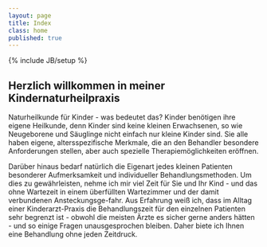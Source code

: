 ```yaml
---
layout: page
title: Index
class: home
published: true
---
```


{% include JB/setup %}

## Herzlich willkommen in meiner Kindernaturheilpraxis

Naturheilkunde für Kinder - was bedeutet das? Kinder benötigen ihre eigene Heilkunde, denn Kinder sind keine kleinen Erwachsenen, so wie Neugeborene und Säuglinge nicht einfach nur kleine Kinder sind. Sie alle haben eigene, altersspezifische Merkmale, die an den Behandler besondere Anforderungen stellen, aber auch spezielle Therapiemöglichkeiten eröffnen. 

Darüber hinaus bedarf natürlich die Eigenart jedes kleinen Patienten besonderer Aufmerksamkeit und individueller Behandlungsmethoden. Um dies zu gewährleisten, nehme ich mir viel Zeit für Sie und Ihr Kind - und das ohne Wartezeit in einem überfüllten Wartezimmer und der damit verbundenen Ansteckungsge-fahr. Aus Erfahrung weiß ich, dass im Alltag einer Kinderarzt-Praxis die Behandlungszeit für den einzelnen Patienten sehr begrenzt ist - obwohl die meisten Ärzte es sicher gerne anders hätten - und so einige Fragen unausgesprochen bleiben. Daher biete ich Ihnen eine Behandlung ohne jeden Zeitdruck.